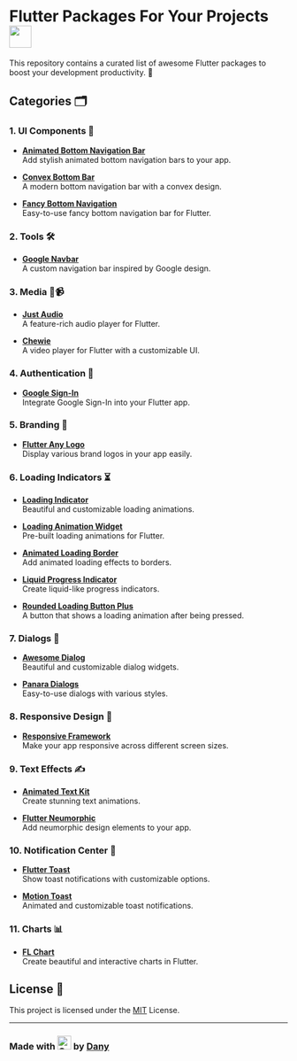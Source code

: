 # Flutter Packages For Your Projects<img src="https://cultofthepartyparrot.com/parrots/hd/laptop_parrot.gif" width="40" height="40"/>

This repository contains a curated list of awesome Flutter packages to boost your development productivity. 🚀

## Categories 🗂️

### 1. UI Components 🌈
- **[Animated Bottom Navigation Bar](https://pub.dev/packages/animated_bottom_navigation_bar)**  
  Add stylish animated bottom navigation bars to your app.

- **[Convex Bottom Bar](https://pub.dev/packages/convex_bottom_bar)**  
  A modern bottom navigation bar with a convex design.

- **[Fancy Bottom Navigation](https://pub.dev/packages/fancy_bottom_navigation)**  
  Easy-to-use fancy bottom navigation bar for Flutter.

### 2. Tools 🛠️
- **[Google Navbar](https://pub.dev/packages/google_nav_bar)**  
  A custom navigation bar inspired by Google design.

### 3. Media 🎵📹
- **[Just Audio](https://pub.dev/packages/just_audio)**  
  A feature-rich audio player for Flutter.

- **[Chewie](https://pub.dev/packages/chewie)**  
  A video player for Flutter with a customizable UI.

### 4. Authentication 🔐
- **[Google Sign-In](https://pub.dev/packages/google_sign_in)**  
  Integrate Google Sign-In into your Flutter app.

### 5. Branding 🎨
- **[Flutter Any Logo](https://pub.dev/packages/flutter_any_logo)**  
  Display various brand logos in your app easily.

### 6. Loading Indicators ⏳
- **[Loading Indicator](https://pub.dev/packages/loading_indicator)**  
  Beautiful and customizable loading animations.

- **[Loading Animation Widget](https://pub.dev/packages/loading_animation_widget)**  
  Pre-built loading animations for Flutter.

- **[Animated Loading Border](https://pub.dev/packages/animated_loading_border)**  
  Add animated loading effects to borders.

- **[Liquid Progress Indicator](https://pub.dev/packages/liquid_progress_indicator)**  
  Create liquid-like progress indicators.

- **[Rounded Loading Button Plus](https://pub.dev/packages/rounded_loading_button_plus)**  
  A button that shows a loading animation after being pressed.

### 7. Dialogs 💬
- **[Awesome Dialog](https://pub.dev/packages/awesome_dialog)**  
  Beautiful and customizable dialog widgets.

- **[Panara Dialogs](https://pub.dev/packages/panara_dialogs)**  
  Easy-to-use dialogs with various styles.

### 8. Responsive Design 📱
- **[Responsive Framework](https://pub.dev/packages/responsive_framework)**  
  Make your app responsive across different screen sizes.

### 9. Text Effects ✍️
- **[Animated Text Kit](https://pub.dev/documentation/animated_text_kit/latest/)**  
  Create stunning text animations.

- **[Flutter Neumorphic](https://pub.dev/packages/flutter_neumorphic)**  
  Add neumorphic design elements to your app.

### 10. Notification Center 🔔
- **[Flutter Toast](https://pub.dev/packages/fluttertoast)**  
  Show toast notifications with customizable options.

- **[Motion Toast](https://pub.dev/packages/motion_toast)**  
  Animated and customizable toast notifications.

### 11. Charts 📊
- **[FL Chart](https://pub.dev/packages/fl_chart)**  
  Create beautiful and interactive charts in Flutter.

## License 📜

This project is licensed under the [MIT](LICENSE) License.

---

### Made with <img src="https://raw.githubusercontent.com/Tarikul-Islam-Anik/Animated-Fluent-Emojis/master/Emojis/Smilies/Orange%20Heart.png" alt="Orange Heart" width="25"/> by [Dany](https://t.me/imDeVoL) 

